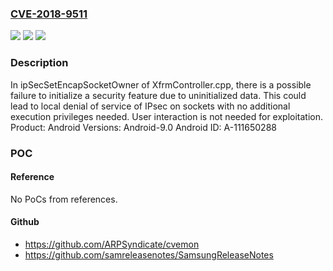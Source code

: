 ### [CVE-2018-9511](https://cve.mitre.org/cgi-bin/cvename.cgi?name=CVE-2018-9511)
![](https://img.shields.io/static/v1?label=Product&message=Android&color=blue)
![](https://img.shields.io/static/v1?label=Version&message=n%2Fa&color=blue)
![](https://img.shields.io/static/v1?label=Vulnerability&message=Denial%20of%20service&color=brighgreen)

### Description

In ipSecSetEncapSocketOwner of XfrmController.cpp, there is a possible failure to initialize a security feature due to uninitialized data. This could lead to local denial of service of IPsec on sockets with no additional execution privileges needed. User interaction is not needed for exploitation. Product: Android Versions: Android-9.0 Android ID: A-111650288

### POC

#### Reference
No PoCs from references.

#### Github
- https://github.com/ARPSyndicate/cvemon
- https://github.com/samreleasenotes/SamsungReleaseNotes

